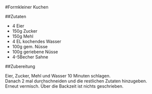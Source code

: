 #Formkleiner Kuchen

##Zutaten

- 4 Eier
- 150g Zucker
- 150g Mehl
- 4 EL kochendes Wasser
- 100g gem. Nüsse
- 100g geriebene Nüsse
- 4-5Becher Sahne

##Zubereitung

Eier, Zucker, Mehl und Wasser 10 Minuten schlagen. <br>
Danach 2 mal durchschneiden und die restlichen Zutaten hinzugeben. <br>
Erneut vermisch. Über die Backzeit ist nichts geschrieben.